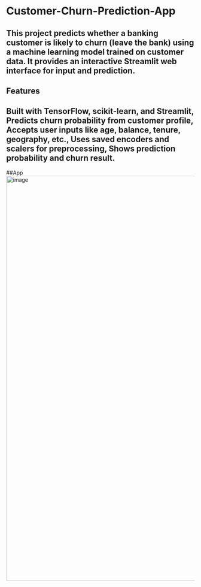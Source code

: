 # Customer-Churn-Prediction-App
This project predicts whether a banking customer is likely to churn (leave the bank) using a machine learning model trained on customer data. It provides an interactive Streamlit web interface for input and prediction.
---------------------------------------------------------------------------------------------------
## Features
Built with TensorFlow, scikit-learn, and Streamlit,
Predicts churn probability from customer profile,
Accepts user inputs like age, balance, tenure, geography, etc.,
Uses saved encoders and scalers for preprocessing,
Shows prediction probability and churn result.
---------------------------------------------------------------------------------------------------
##App
<img width="1920" height="1080" alt="image" src="https://github.com/user-attachments/assets/a805cfed-2322-4922-92a9-d6d39a51467c" />
